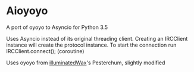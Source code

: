 # Aioyoyo
A port of oyoyo to Asyncio for Python 3.5

Uses Asyncio instead of its original threading client. Creating an IRCClient instance will create the protocol instance.
To start the connection run IRCClient.connect(); (coroutine)

Uses oyoyo from [illuminatedWax](https://github.com/illuminatedwax)'s Pesterchum, slightly modified
